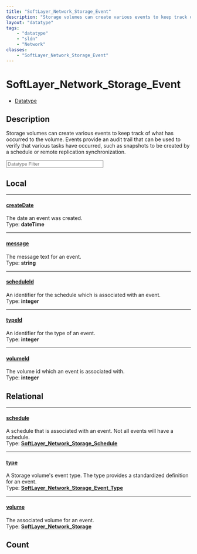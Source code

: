 ```yaml
---
title: "SoftLayer_Network_Storage_Event"
description: "Storage volumes can create various events to keep track of what has occurred to the volume. Events provide an audit trai... "
layout: "datatype"
tags:
    - "datatype"
    - "sldn"
    - "Network"
classes:
    - "SoftLayer_Network_Storage_Event"
---
```


# SoftLayer_Network_Storage_Event
<div id='service-datatype'>
    <ul id='sldn-reference-tabs'>
        <li id='datatype'> <a href='/reference/datatypes/SoftLayer_Network_Storage_Event' >Datatype</a></li>
    </ul>
</div>

## Description 
Storage volumes can create various events to keep track of what has occurred to the volume. Events provide an audit trail that can be used to verify that various tasks have occurred, such as snapshots to be created by a schedule or remote replication synchronization. 





<!-- Filer BEGIN -->
<div class="view-filters">
        <div class="clearfix">
            <div class="search-input-box">
                <input placeholder="Datatype Filter" onkeyup="titleSearch(inputId='prop-input', divId='properties', elementClass='prop-row')" 
                    type="text" id="prop-input" value="" size="30" maxlength="128" class="form-text">
            </div>
        </div>
</div>
<!-- Filer END -->

<div id="properties" class="content">
<div id="localProperties" class="prop-content" >

## Local
<div class="prop-row">

-----
[createDate]: #createdate
#### [createDate]
The date an event was created.  
<span class="type-label">Type: </span>**dateTime**


</div>
<div class="prop-row">

-----
[message]: #message
#### [message]
The message text for an event.  
<span class="type-label">Type: </span>**string**


</div>
<div class="prop-row">

-----
[scheduleId]: #scheduleid
#### [scheduleId]
An identifier for the schedule which is associated with an event.  
<span class="type-label">Type: </span>**integer**


</div>
<div class="prop-row">

-----
[typeId]: #typeid
#### [typeId]
An identifier for the type of an event.  
<span class="type-label">Type: </span>**integer**


</div>
<div class="prop-row">

-----
[volumeId]: #volumeid
#### [volumeId]
The volume id which an event is associated with.  
<span class="type-label">Type: </span>**integer**


</div>
</div>
<!-- LOCAL PROPERTY END -->

<div id="relationalProperties"  class="prop-content" >

## Relational
<div class="prop-row">

-----
[schedule]: #schedule
#### [schedule]
A schedule that is associated with an event. Not all events will have a schedule.  
<span class="type-label">Type: </span>**<a href='/reference/datatypes/SoftLayer_Network_Storage_Schedule'>SoftLayer_Network_Storage_Schedule </a>**


</div>
<div class="prop-row">

-----
[type]: #type
#### [type]
A Storage volume's event type. The type provides a standardized definition for an event.  
<span class="type-label">Type: </span>**<a href='/reference/datatypes/SoftLayer_Network_Storage_Event_Type'>SoftLayer_Network_Storage_Event_Type </a>**


</div>
<div class="prop-row">

-----
[volume]: #volume
#### [volume]
The associated volume for an event.  
<span class="type-label">Type: </span>**<a href='/reference/datatypes/SoftLayer_Network_Storage'>SoftLayer_Network_Storage </a>**


</div>

## Count
</div>


